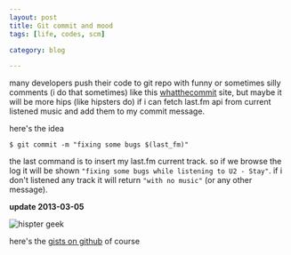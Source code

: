 ```yaml
---
layout: post
title: Git commit and mood
tags: [life, codes, scm]

category: blog

---
```



many developers push their code to git repo with funny or sometimes silly comments (i do that sometimes) like this [whatthecommit](https://whatthecommit.com/) site, but maybe it will be more hips (like hipsters do) if i can fetch last.fm api from current listened music and add them to my commit message.

here's the idea

`$ git commit -m "fixing some bugs $(last_fm)" `

the last command is to insert my last.fm current track.
so if we browse the log it will be shown `"fixing some bugs while listening to U2 - Stay"`. if i don't listened any track it will return `"with no music"` (or any other message).

**update 2013-03-05**

![hispter geek](https://i.imgur.com/93x0bpc.png)


here's the [gists on github](https://gist.github.com/dedenf/5097395) of course
